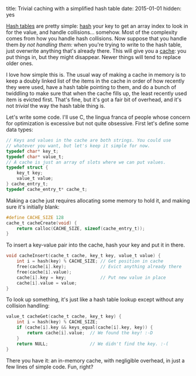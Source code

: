 title: Trivial caching with a simplified hash table
date: 2015-01-01
hidden: yes

[Hash tables](https://en.wikipedia.org/wiki/Hash_table) are pretty simple: [hash](https://en.wikipedia.org/wiki/Hash_function) your key to get an array index to look in for the value, and handle collisions... somehow. Most of the complexity comes from how you handle hash collisions. Now suppose that you handle them *by not handling them:* when you're trying to write to the hash table, just overwrite anything that's already there. This will give you a [cache](https://en.wikipedia.org/wiki/Cache_%28computing%29): you put things in, but they might disappear. Newer things will tend to replace older ones.

I love how simple this is. The usual way of making a cache in memory is to keep a doubly linked list of the items in the cache in order of how recently they were used, have a hash table pointing to them, and do a bunch of twiddling to make sure that when the cache fills up, the least recently used item is evicted first. That's fine, but it's got a fair bit of overhead, and it's not *trivial* the way the hash table thing is.

Let's write some code. I'll use C, the lingua franca of people whose concern for optimization is excessive but not quite obsessive. First let's define some data types:

```c
// Keys and values in the cache are both strings. You could use
// whatever you want, but let's keep it simple for now.
typedef char* key_t;
typedef char* value_t;
// A cache is just an array of slots where we can put values.
typedef struct {
    key_t key; 
    value_t value;
} cache_entry_t;
typedef cache_entry_t* cache_t;
```

Making a cache just requires allocating some memory to hold it, and making sure it's initially blank:

```c
#define CACHE_SIZE 128
cache_t cacheCreate(void) {
    return calloc(CACHE_SIZE, sizeof(cache_entry_t));
}
```

To insert a key-value pair into the cache, hash your key and put it in there.

```c
void cacheInsert(cache_t cache, key_t key, value_t value) {
    int i = hash(key) % CACHE_SIZE; // Get position in cache
    free(cache[i].key);             // Evict anything already there
    free(cache[i].value);
    cache[i].key = key;             // Put new value in place
    cache[i].value = value;
}
```

To look up something, it's just like a hash table lookup except without any collision handling:

```c
value_t cacheGet(cache_t cache, key_t key) {
    int i = hash(key) % CACHE_SIZE;
    if (cache[i].key && keys_equal(cache[i].key, key)) {
        return cache[i].value;  // We found the key! :-D
    } 
    return NULL;                // We didn't find the key. :-(
}
```

There you have it: an in-memory cache, with negligible overhead, in just a few lines of simple code. Fun, right?
